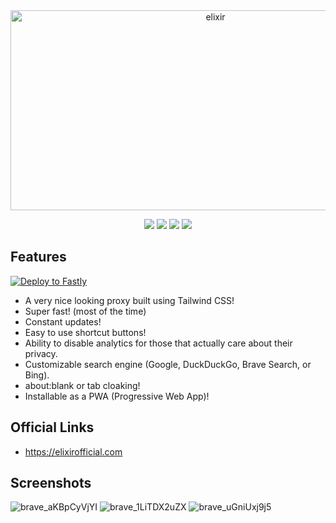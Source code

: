 <div align="center">

<img src="https://socialify.git.ci/whos-evan/elixir/image?description=1&descriptionEditable=Beautiful%20proxy%20made%20using%20Tailwind%20CSS%2C%20Ultraviolet%20and%20bare-server!%20&forks=1&issues=1&logo=https%3A%2F%2Fraw.githubusercontent.com%2Fwhos-evan%2Felixir%2Fmain%2Fimages%2Flogo.svg&name=1&owner=1&pattern=Solid&pulls=1&stargazers=1&theme=Dark" alt="elixir" width="640" height="320" />

<p align="center">
    <a href="https://render.com/deploy?repo=https://github.com/whos-evan/elixir" alt="Deploy to Render">
        <img src="https://img.shields.io/badge/-Deploy to Render-blue?style=for-the-badge&logo=Render" /></a>
    <a href="https://heroku.com/deploy?template=https://github.com/whos-evan/elixir" alt="Deploy to Heroku">
        <img src="https://img.shields.io/badge/-Deploy to Heroku-blue?style=for-the-badge&logo=Heroku" /></a>
    <a href="https://replit.com/github/whos-evan/elixir" alt="Deploy to Replit">
        <img src="https://img.shields.io/badge/-Deploy to Replit-blue?style=for-the-badge&logo=Replit" /></a>
    <a href="https://railway.app/new/template/ioMhDh?referralCode=h7vpyl" alt="Deploy to Railway">
        <img src="https://img.shields.io/badge/-Deploy to Railway-blue?style=for-the-badge&logo=Railway" /></a>
</p>

</div>

## Features
[![Deploy to Fastly](https://deploy.edgecompute.app/button)](https://deploy.edgecompute.app/deploy)
- A very nice looking proxy built using Tailwind CSS!
- Super fast! (most of the time)
- Constant updates!
- Easy to use shortcut buttons!
- Ability to disable analytics for those that actually care about their privacy.
- Customizable search engine (Google, DuckDuckGo, Brave Search, or Bing).
- about:blank or tab cloaking!
- Installable as a PWA (Progressive Web App)!

## Official Links
- https://elixirofficial.com

## Screenshots
![brave_aKBpCyVjYI](https://user-images.githubusercontent.com/72959444/203647512-a582b7ba-bee0-4134-96c1-fe4c11e76395.png)
![brave_1LiTDX2uZX](https://user-images.githubusercontent.com/72959444/203647517-28d94f3b-3adc-44ea-a5ec-4141505d5f90.png)
![brave_uGniUxj9j5](https://user-images.githubusercontent.com/72959444/203647519-d4d0e6ad-ad16-4a27-b4f8-43754f1ca8eb.png)
